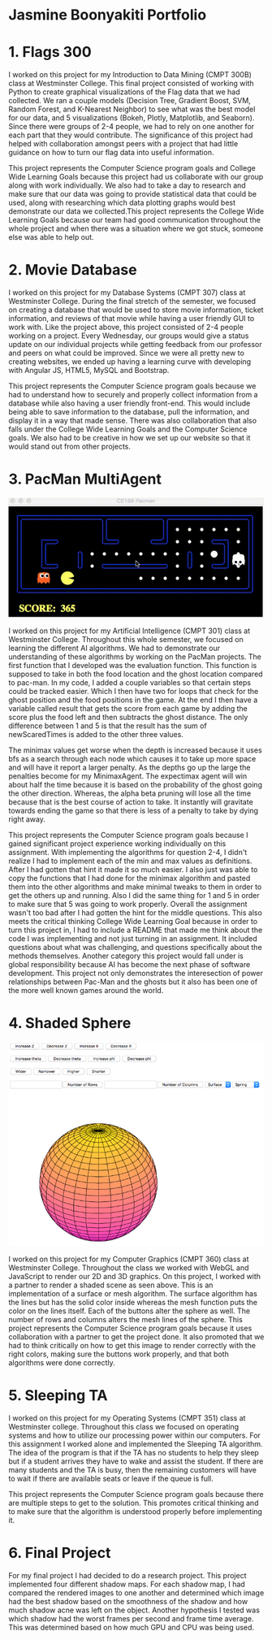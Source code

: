 # Jasmine Boonyakiti Portfolio

<h1><b>1. Flags 300</b></h1>

I worked on this project for my Introduction to Data Mining (CMPT 300B) class at Westminster College. This final project consisted of working with Python to create graphical visualizations of the Flag data that we had collected. We ran a couple models (Decision Tree, Gradient Boost, SVM, Random Forest, and K-Nearest Neighbor) to see what was the best model for our data, and 5 visualizations (Bokeh, Plotly, Matplotlib, and Seaborn). Since there were groups of 2-4 people, we had to rely on one another for each part that they would contribute. The significance of this project had helped with collaboration amongst peers with a project that had little guidance on how to turn our flag data into useful information. 

This project represents the Computer Science program goals and College Wide Learning Goals because this project had us collaborate with our group along with work individually. We also had to take a day to research and make sure that our data was going to provide statistical data that could be used, along with researching which data plotting graphs would best demonstrate our data we collected.This project represents the College Wide Learning Goals because our team had good communication throughout the whole project and when there was a situation where we got stuck, someone else was able to help out. 

<h1><b>2. Movie Database </b></h1>

I worked on this project for my Database Systems (CMPT 307) class at Westminster College. During the final stretch of the semester, we focused on creating a database that would be used to store movie information, ticket information, and reviews of that movie while having a user friendly GUI to work with. Like the project above, this project consisted of 2-4 people working on a project. Every Wednesday, our groups would give a status update on our individual projects while getting feedback from our professor and peers on what could be improved. Since we were all pretty new to creating websites, we ended up having a learning curve with developing with Angular JS, HTML5, MySQL and Bootstrap.

This project represents the Computer Science program goals because we had to understand how to securely and properly collect information from a database while also having a user friendly front-end. This would include being able to save information to the database, pull the information, and display it in a way that made sense. There was also collaboration that also falls under the College Wide Learning Goals and the Computer Science goals. We also had to be creative in how we set up our website so that it would stand out from other projects.

<h1><b>3. PacMan MultiAgent </b></h1>

![](PacMan.gif)

I worked on this project for my Artificial Intelligence (CMPT 301) class at Westminster College. Throughout this whole semester, we focused on learning the different AI algorithms. We had to demonstrate our understanding of these algorithms by working on the PacMan projects. The first function that I developed was the evaluation function. This function is supposed to take in both the food location and the ghost location compared to pac-man. In my code, I added a couple variables so that certain steps could be tracked easier. Which I then have two for loops that check for the ghost position and the food positions in the game. At the end I then have a variable called result that gets the score from each game by adding the score plus the food left and then subtracts the ghost distance. The only difference between 1 and 5 is that the result has the sum of newScaredTimes is added to the other three values.
	
The minimax values get worse when the depth is increased because it uses bfs as a search through each node which causes it to take up more space and will have it report a larger penalty. As the depths go up the large the penalties become for my MinimaxAgent. The expectimax agent will win about half the time because it is based on the probability of the ghost going the other direction. Whereas, the alpha beta pruning will lose all the time because that is the best course of action to take. It instantly will gravitate towards ending the game so that there is less of a penalty to take by dying right away. 

This project represents the Computer Science program goals because I gained significant project experience working individually on this assignment. With implementing the algorithms for question 2-4, I didn't realize I had to implement each of the min and max values as definitions. After I had gotten that hint it made it so much easier. I also just was able to copy the functions that I had done for the minimax algorithm and pasted them into the other algorithms and make minimal tweaks to them in order to get the others up and running. Also I did the same thing for 1 and 5 in order to make sure that 5 was going to work properly. Overall the assignment wasn't too bad after I had gotten the hint for the middle questions. This also meets the critical thinking College Wide Learning Goal because in order to turn this project in, I had to include a README that made me think about the code I was implementing and not just turning in an assignment. It included questions about what was challenging, and questions specifically about the methods themselves. Another category this project would fall under is global responsibility because AI has become the next phase of software development. This project not only demonstrates the interesection of power relationships between Pac-Man and the ghosts but it also has been one of the more well known games around the world. 

<h1><b>4. Shaded Sphere </b></h1>

![](Shaded_Sphere.png)

I worked on this project for my Computer Graphics (CMPT 360) class at Westminster College. Throughout the class we worked with WebGL and JavaScript to render our 2D and 3D graphics. On this project, I worked with a partner to render a shaded scene as seen above. This is an implementation of a surface or mesh algorithm. The surface algorithm has the lines but has the solid color inside whereas the mesh function puts the color on the lines itself. Each of the buttons alter the sphere as well. The number of rows and columns alters the mesh lines of the sphere. 
This project represents the Computer Science program goals because it uses collaboration with a partner to get the project done. It also promoted that we had to think critically on how to get this image to render correctly with the right colors, making sure the buttons work properly, and that both algorithms were done correctly. 

<h1><b>5. Sleeping TA</b></h1>

I worked on this project for my Operating Systems (CMPT 351) class at Westminster college. Throughout this class we focused on operating systems and how to utilize our processing power within our computers. For this assignment I worked alone and implemented the Sleeping TA algorithm. The idea of the program is that if the TA has no students to help they sleep but if a student arrives they have to wake and assist the student. If there are many students and the TA is busy, then the remaining customers will have to wait if there are available seats or leave if the queue is full. 

This project represents the Computer Science program goals because there are multiple steps to get to the solution. This promotes critical thinking and to make sure that the algorithm is understood properly before implementing it. 


<h1><b>6. Final Project </b></h1>

For my final project I had decided to do a research project. This project implemented four different shadow maps. For each shadow map, I had compared the rendered images to one another and determined which image had the best shadow based on the smoothness of the shadow and how much shadow acne was left on the object. Another hypothesis I tested was which shadow had the worst frames per second and frame time average. This was determined based on how much GPU and CPU was being used. 
